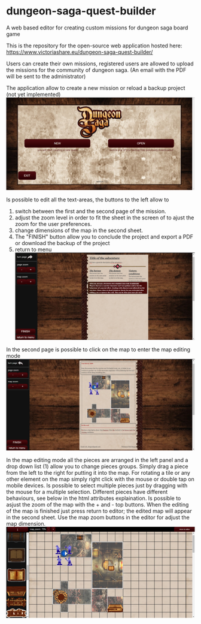 # dungeon-saga-quest-builder
A web based editor for creating custom missions for dungeon saga board game

This is the repository for the open-source web application hosted here:
https://www.victoriashare.eu/dungeon-saga-quest-builder/

Users can create their own missions, registered users are allowed to upload the missions for the community of dungeon saga.
(An email with the PDF will be sent to the administrator)

The application allow to create a new mission or reload a backup project (not yet implemented)
![Main menu demo](/repo_doc/main_menu.png?raw=true "MAIN_MENU")

Is possible to edit all the text-areas, the buttons to the left allow to 
1) switch between the first and the second page of the mission.
2) adjust the zoom level in order to fit the sheet in the screen of to ajust the zoom for the user preferences.
3) change dimensions of the map in the second sheet.
4) The "FINISH" button allow you to conclude the project and export a PDF or download the backup of the project
5) return to menu
![first page demo](/repo_doc/first_page.png?raw=true "FIRST_PAGE")


In the second page is possible to click on the map to enter the map editing mode
![second page demo](/repo_doc/second_page.png?raw=true "SECOND_PAGE")

In the map editing mode all the pieces are arranged in the left panel and a drop down list (1) allow you to change pieces groups.
Simply drag a piece from the left to the right for putting it into the map.
For rotating a tile or any other element on the map simply right click with the mouse or double tap on mobile devices.
Is possible to select multiple pieces just by dragging with the mouse for a multiple selection.
Different pieces have different behaviours, see below in the html attributes explaination.
Is possible to asjust the zoom of the map with the + and - top buttons.
When the editing of the map is finished just press return to editor; the edited map will appear in the second sheet.
Use the map zoom buttons in the editor for adjust the map dimension.  
![map editor demo](/repo_doc/the_map_editor.png?raw=true "MAP_EDITOR_PAGE")

